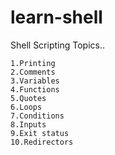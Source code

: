# learn-shell

Shell Scripting Topics..

```text
1.Printing
2.Comments
3.Variables
4.Functions
5.Quotes
6.Loops
7.Conditions
8.Inputs
9.Exit status
10.Redirectors
```